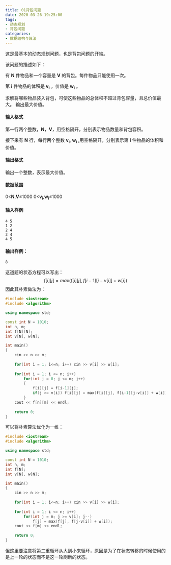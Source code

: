 ```yaml
---
title: 01背包问题
date: 2020-03-26 19:25:00
tags: 
- 动态规划
- 背包问题
categories:
- 数据结构与算法
---
```

这是最基本的动态规划问题，也是背包问题的开端。
<!--more-->
该问题的描述如下：

有 **N** 件物品和一个容量是 **V** 的背包。每件物品只能使用一次。

第 **i** 件物品的体积是 **v<sub>i</sub>** ，价值是 **w<sub>i</sub>** 。

求解将哪些物品装入背包，可使这些物品的总体积不超过背包容量，且总价值最大。
输出最大价值。

#### 输入格式

第一行两个整数，**N**，**V**，用空格隔开，分别表示物品数量和背包容积。

接下来有 **N** 行，每行两个整数 **v<sub>i</sub>**, **w<sub>i</sub>** ,用空格隔开，分别表示第 **i** 件物品的体积和价值。

#### 输出格式

输出一个整数，表示最大价值。

#### 数据范围

0<**N**,**V**≤1000
0<**v<sub>i</sub>**,**w<sub>i</sub>**≤1000

#### 输入样例

```
4 5
1 2
2 4
3 4
4 5
```

#### 输出样例：

```
8
```

这道题的状态方程可以写出：
$$
f[i][j] = max(f[i][j], f[i-1][j-v[i]] + w[i])
$$
因此其朴素做法为：

```c++
#include <iostream>
#include <algorithm>

using namespace std;

const int N = 1010;
int n, m;
int f[N][N];
int v[N], w[N]; 

int main()
{
    cin >> n >> m;
    
    for(int i = 1; i<=n; i++) cin >> v[i] >> w[i];
    
    for(int i = 1; i <= n; i++)
        for(int j = 0; j <= m; j++)
        {
            f[i][j] = f[i-1][j];
            if(j >= v[i]) f[i][j] = max(f[i][j], f[i-1][j-v[i]] + w[i]);
        }
    cout << f[n][m] << endl;
    
    return 0;
}
```

可以将朴素算法优化为一维：

```c++
#include <iostream>
#include <algorithm>

using namespace std;

const int N = 1010;
int n, m;
int f[N];
int v[N], w[N]; 

int main()
{
    cin >> n >> m;
    
    for(int i = 1; i<=n; i++) cin >> v[i] >> w[i];
    
    for(int i = 1; i <= n; i++)
        for(int j = m; j >= v[i]; j--)
            f[j] = max(f[j], f[j-v[i]] + w[i]);
    cout << f[m] << endl;
    
    return 0;
}
```

但这里要注意将第二重循环从大到小来循环，原因是为了在状态转移的时候使用的是上一轮的状态而不是这一轮刷新的状态。